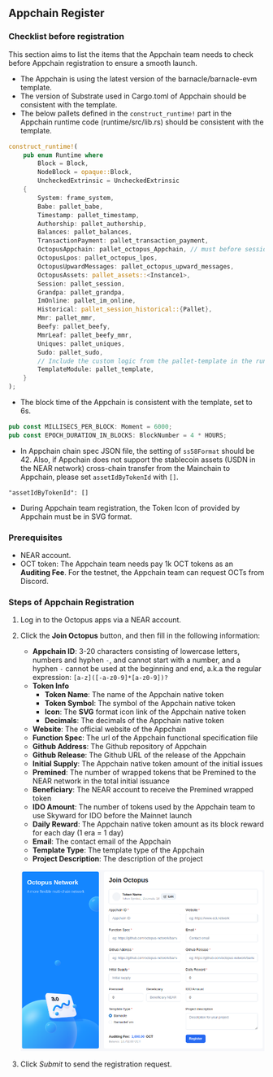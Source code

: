 ## Appchain Register

### Checklist before registration

This section aims to list the items that the Appchain team needs to check before Appchain registration to ensure a smooth launch.

+ The Appchain is using the latest version of the barnacle/barnacle-evm template.
+ The version of Substrate used in Cargo.toml of Appchain should be consistent with the template.
+ The below pallets defined in the `construct_runtime!` part in the Appchain runtime code (runtime/src/lib.rs) should be consistent with the template.

```rust
construct_runtime!(
	pub enum Runtime where
		Block = Block,
		NodeBlock = opaque::Block,
		UncheckedExtrinsic = UncheckedExtrinsic
	{
		System: frame_system,
		Babe: pallet_babe,
		Timestamp: pallet_timestamp,
		Authorship: pallet_authorship,
		Balances: pallet_balances,
		TransactionPayment: pallet_transaction_payment,
		OctopusAppchain: pallet_octopus_Appchain, // must before session
		OctopusLpos: pallet_octopus_lpos,
		OctopusUpwardMessages: pallet_octopus_upward_messages,
		OctopusAssets: pallet_assets::<Instance1>,
		Session: pallet_session,
		Grandpa: pallet_grandpa,
		ImOnline: pallet_im_online,
		Historical: pallet_session_historical::{Pallet},
		Mmr: pallet_mmr,
		Beefy: pallet_beefy,
		MmrLeaf: pallet_beefy_mmr,
		Uniques: pallet_uniques,
		Sudo: pallet_sudo,
		// Include the custom logic from the pallet-template in the runtime.
		TemplateModule: pallet_template,
	}
);
```

+ The block time of the Appchain is consistent with the template, set to 6s.

```rust
pub const MILLISECS_PER_BLOCK: Moment = 6000;
pub const EPOCH_DURATION_IN_BLOCKS: BlockNumber = 4 * HOURS;
```
+ In Appchain chain spec JSON file, the setting of `ss58Format` should be 42. Also, if Appchain does not support the stablecoin assets (USDN in the NEAR network) cross-chain transfer from the Mainchain to Appchain, please set `assetIdByTokenId` with `[]`.

```
"assetIdByTokenId": []
```

+ During Appchain team registration, the Token Icon of provided by Appchain must be in SVG format.

### Prerequisites

* NEAR account.
* OCT token: The Appchain team needs pay 1k OCT tokens as an **Auditing Fee**. For the testnet, the Appchain team can request OCTs from Discord.

### Steps of Appchain Registration

1. Log in to the Octopus apps via a NEAR account.
2. Click the **Join Octopus** button, and then fill in the following information:
    * **Appchain ID**: 3-20 characters consisting of lowercase letters, numbers and hyphen `-`, and cannot start with a number, and a hyphen `-` cannot be used at the beginning and end, a.k.a the regular expression: `[a-z]([-a-z0-9]*[a-z0-9])?`
    * **Token Info**
        - **Token Name**: The name of the Appchain native token
        - **Token Symbol**: The symbol of the Appchain native token
        - **Icon**: The **SVG** format icon link of the Appchain native token
        - **Decimals**: The decimals of the Appchain native token
    * **Website**: The official website of the Appchain
    * **Function Spec**: The url of the Appchain functional specification file
    * **Github Address**: The Github repository of Appchain
    * **Github Release**: The Github URL of the release of the Appchain
    * **Initial Supply**: The Appchain native token amount of the initial issues
    * **Premined**: The number of wrapped tokens that be Premined to the NEAR network in the total initial issuance
    * **Beneficiary**: The NEAR account to receive the Premined wrapped token
    * **IDO Amount**: The number of tokens used by the Appchain team to use Skyward for IDO before the Mainnet launch
    * **Daily Reward**: The Appchain native token amount as its block reward for each day (1 era = 1 day)
    * **Email**: The contact email of the Appchain
	* **Template Type**: The template type of the Appchain
	* **Project Description**: The description of the project

   ![Register Screenshot](../images/guides/register.png)

3. Click *Submit* to send the registration request.
